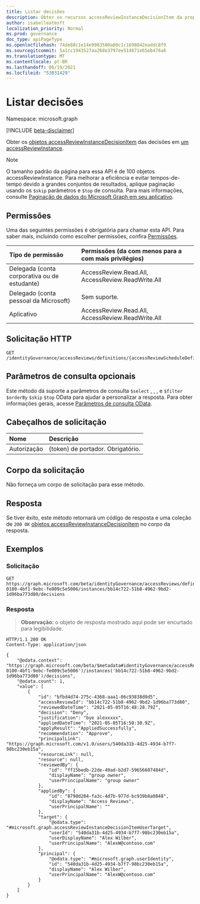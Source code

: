 ```yaml
---
title: Listar decisões
description: Obter os recursos accessReviewInstanceDecisionItem da propriedade de navegação de decisões.
author: isabelleatmsft
localization_priority: Normal
ms.prod: governance
doc_type: apiPageType
ms.openlocfilehash: 74de88c1e14e9983580a80c1c1698842eaddc8f9
ms.sourcegitcommit: 5a1cc1943527aa268e3797ee514871e65eb474a6
ms.translationtype: MT
ms.contentlocale: pt-BR
ms.lasthandoff: 06/19/2021
ms.locfileid: "53031429"
---
```

# <a name="list-decisions"></a>Listar decisões
Namespace: microsoft.graph

[!INCLUDE [beta-disclaimer](../../includes/beta-disclaimer.md)]

Obter os [objetos accessReviewInstanceDecisionItem](../resources/accessreviewinstancedecisionitem.md) das decisões em [um accessReviewInstance](../resources/accessreviewinstance.md).

>[!NOTE]
>O tamanho padrão da página para essa API é de 100 objetos accessReviewInstance. Para melhorar a eficiência e evitar tempos-de-tempo devido a grandes conjuntos de resultados, aplique paginação usando os `$skip` parâmetros e `$top` de consulta. Para mais informações, consulte [Paginação de dados do Microsoft Graph em seu aplicativo](/graph/paging).

## <a name="permissions"></a>Permissões
Uma das seguintes permissões é obrigatória para chamar esta API. Para saber mais, incluindo como escolher permissões, confira [Permissões](/graph/permissions-reference).

|Tipo de permissão|Permissões (da com menos para a com mais privilégios)|
|:---|:---|
|Delegada (conta corporativa ou de estudante)|AccessReview.Read.All, AccessReview.ReadWrite.All|
|Delegado (conta pessoal da Microsoft)|Sem suporte.|
|Aplicativo|AccessReview.Read.All, AccessReview.ReadWrite.All|

## <a name="http-request"></a>Solicitação HTTP

<!-- {
  "blockType": "ignored"
}
-->
``` http
GET /identityGovernance/accessReviews/definitions/{accessReviewScheduleDefinitionId}/instances/{accessReviewInstanceId}/decisions
```

## <a name="optional-query-parameters"></a>Parâmetros de consulta opcionais
Este método dá suporte a parâmetros de consulta `$select` , , , e `$filter` `$orderBy` `$skip` `$top` OData para ajudar a personalizar a resposta. Para obter informações gerais, acesse [Parâmetros de consulta OData](/graph/query-parameters).

## <a name="request-headers"></a>Cabeçalhos de solicitação
|Nome|Descrição|
|:---|:---|
|Autorização|{token} de portador. Obrigatório.|

## <a name="request-body"></a>Corpo da solicitação
Não forneça um corpo de solicitação para esse método.

## <a name="response"></a>Resposta

Se tiver êxito, este método retornará um código de resposta e uma coleção de `200 OK` [objetos accessReviewInstanceDecisionItem](../resources/accessreviewinstancedecisionitem.md) no corpo da resposta.

## <a name="examples"></a>Exemplos

### <a name="request"></a>Solicitação
<!-- {
  "blockType": "request",
  "name": "list_accessreviewinstancedecisionitem"
}
-->
``` http
GET https://graph.microsoft.com/beta/identityGovernance/accessReviews/definitions/16d424f6-0100-4bf1-9ebc-fe009c5e5006/instances/bb14c722-51b8-4962-9bd2-1d96ba773d80/decisions
```


### <a name="response"></a>Resposta
>**Observação:** o objeto de resposta mostrado aqui pode ser encurtado para legibilidade.
<!-- {
  "blockType": "response",
  "truncated": true,
  "@odata.type": "Collection(microsoft.graph.accessReviewInstanceDecisionItem)"
}
-->
``` http
HTTP/1.1 200 OK
Content-Type: application/json

{
    "@odata.context": "https://graph.microsoft.com/beta/$metadata#identityGovernance/accessReviews/definitions('16d424f6-0100-4bf1-9ebc-fe009c5e5006')/instances('bb14c722-51b8-4962-9bd2-1d96ba773d80')/decisions",
    "@odata.count": 1,
    "value": [
        {
            "id": "bfbd4d74-275c-4368-aaa1-06c93838d0d5",
            "accessReviewId": "bb14c722-51b8-4962-9bd2-1d96ba773d80",
            "reviewedDateTime": "2021-05-05T16:48:28.79Z",
            "decision": "Deny",
            "justification": "bye alexxxxx",
            "appliedDateTime": "2021-05-05T16:50:30.9Z",
            "applyResult": "AppliedSuccessfully",
            "recommendation": "Approve",
            "principalLink": "https://graph.microsoft.com/v1.0/users/540da31b-4d25-4934-b7f7-98bc230eb15a",
            "resourceLink": null,
            "resource": null,
            "reviewedBy": {
                "id": "ff15bedb-22de-49ad-b2d7-59656607484d",
                "displayName": "group owner",
                "userPrincipalName": "group owner"
            },
            "appliedBy": {
                "id": "8798d204-fa3c-4d7b-977d-bc939b8a0848",
                "displayName": "Access Reviews",
                "userPrincipalName": ""
            },
            "target": {
                "@odata.type": "#microsoft.graph.accessReviewInstanceDecisionItemUserTarget",
                "userId": "540da31b-4d25-4934-b7f7-98bc230eb15a",
                "userDisplayName": "Alex Wilber",
                "userPrincipalName": "AlexW@contoso.com"
            },
            "principal": {
                "@odata.type": "#microsoft.graph.userIdentity",
                "id": "540da31b-4d25-4934-b7f7-98bc230eb15a",
                "displayName": "Alex Wilber",
                "userPrincipalName": "AlexW@contoso.com"
            }
        }
    ]
}
```
